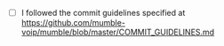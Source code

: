 - [ ] I followed the commit guidelines specified at https://github.com/mumble-voip/mumble/blob/master/COMMIT_GUIDELINES.md

